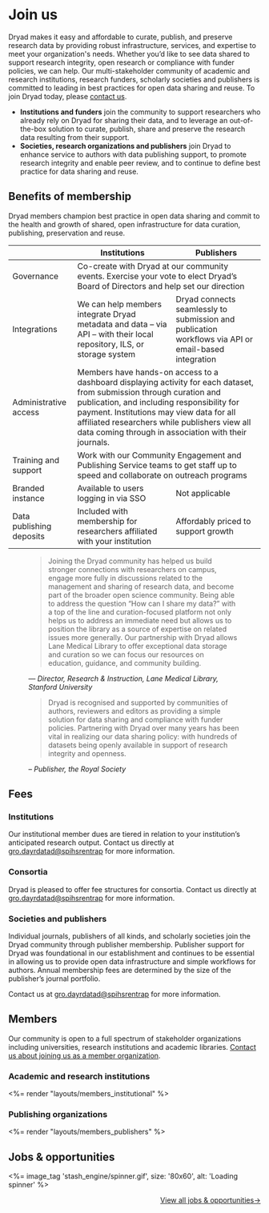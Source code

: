 # Join us

<p>Dryad makes it easy and affordable to curate, publish, and preserve research data by providing robust infrastructure, services, and expertise to meet your organization's needs. Whether you’d like to see data shared to support research integrity, open research or compliance with funder policies, we can help. Our multi-stakeholder community of academic and research institutions, research funders, scholarly societies and publishers is committed to leading in best practices for open data sharing and reuse. To join Dryad today, please <a href="/stash/interested"/>contact us</a>.</p>

<ul>
  <li><strong>Institutions and funders</strong> join the community to support researchers who already rely on Dryad for sharing their data, and to leverage an out-of-the-box solution to curate, publish, share and preserve the research data resulting from their support.</li>
  <li><strong>Societies, research organizations and publishers</strong> join Dryad to enhance service to authors with data publishing support, to promote research integrity and enable peer review, and to continue to define best practice for data sharing and reuse.</li>
</ul>

## Benefits of membership
<p>Dryad members champion best practice in open data sharing and commit to the health and growth of shared, open infrastructure for data curation, publishing, preservation and reuse.</p>

<div class="table-wrapper" role="region" tabindex="0" aria-labelledby="benefits-of-membership">
<table>
  <thead>
    <th/>
    <th>Institutions</th>
    <th>Publishers</th>
  </thead>
  <tbody>
    <tr>
      <td>Governance</td>
      <td colspan="2">Co-create with Dryad at our community events. Exercise your vote to elect Dryad’s Board of Directors and help set our direction</td>
    </tr>
    <tr>
      <td>Integrations</td>
      <td>We can help members integrate Dryad metadata and data – via API – with their local repository, ILS, or storage system</td>
      <td>Dryad connects seamlessly to submission and publication workflows via API or email-based integration</td>
    </tr>
    <tr>
      <td>Administrative access</td>
      <td colspan="2">Members have hands-on access to a dashboard displaying activity for each dataset, from submission through curation and publication, and including responsibility for payment. Institutions may view data for all affiliated researchers while publishers view all data coming through in association with their journals.</td>
    </tr>
    <tr>
      <td>Training and support</td>
      <td colspan="2">Work with our Community Engagement and Publishing Service teams to get staff up to speed and collaborate on outreach programs</td>
    </tr>
    <tr>
      <td>Branded instance</td>
      <td>Available to users logging in via SSO</td>
      <td>Not applicable</td>
    </tr>
    <tr>
      <td>Data publishing deposits</td>
      <td>Included with membership for researchers affiliated with your institution</td>
      <td>Affordably priced to support growth</td>
    </tr>
  </tbody>
</table>
</div>

<figure>
<blockquote>
  <p>Joining the Dryad community has helped us build stronger connections with researchers on campus, engage more fully in discussions related to the management and sharing of research data, and become part of the broader open science community. Being able to address the question “How can I share my data?” with a top of the line and curation-focused platform not only helps us to address an immediate need but allows us to position the library as a source of expertise on related issues more generally. Our partnership with Dryad allows Lane Medical Library to offer exceptional data storage and curation so we can focus our resources on education, guidance, and community building.</p>
</blockquote>
<figcaption><cite>— Director, Research & Instruction, Lane Medical Library, Stanford University</cite></figcaption>
</figure>

<figure>
<blockquote>
  <p>Dryad is recognised and supported by communities of authors, reviewers and editors as providing a simple solution for data sharing and compliance with funder policies. Partnering with Dryad over many years has been vital in realizing our data sharing policy: with hundreds of datasets being openly available in support of research integrity and openness.</p>
</blockquote>
<figcaption><cite>– Publisher, the Royal Society </cite></figcaption>
</figure>


## Fees

### Institutions

Our institutional member dues are tiered in relation to your institution’s anticipated research output. Contact us directly at <a href="mailto:dev@null?subject=Institutional+membership" class="emailr">gro.dayrdatad@spihsrentrap</a> for more information.

### Consortia

Dryad is pleased to offer fee structures for consortia. Contact us directly at <a class="emailr" href="mailto:dev@null?subject=Consortial+membership">gro.dayrdatad@spihsrentrap</a> for more information.

### Societies and publishers

Individual journals, publishers of all kinds, and scholarly societies join the Dryad community through publisher membership. Publisher support for Dryad was foundational in our establishment and continues to be essential in allowing us to provide open data infrastructure and simple workflows for authors. Annual membership fees are determined by the size of the publisher’s journal portfolio.

Contact us at <a class="emailr" href="mailto:dev@null?subject=Publisher+membership">gro.dayrdatad@spihsrentrap</a> for more information.

## Members

<p>Our community is open to a full spectrum of stakeholder organizations
including universities, research institutions and academic libraries. <a href="/stash/interested">Contact us about joining us as a member organization</a>.</p>

### Academic and research institutions
<%= render "layouts/members_institutional" %>

### Publishing organizations
<%= render "layouts/members_publishers" %>

## Jobs &amp; opportunities
<div id="blog-latest-posts" data-feed="https://blog.datadryad.org/category/opportunities/feed" data-count="3">
  <%= image_tag 'stash_engine/spinner.gif', size: '80x60', alt: 'Loading spinner' %>
</div>
<p style="text-align:right"><a href="https://blog.datadryad.org/jobs">View all jobs &amp opportunities→</a></p>